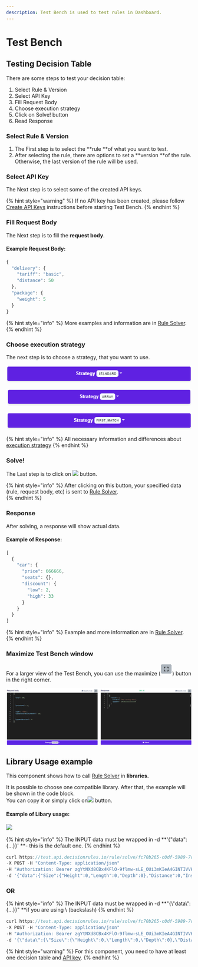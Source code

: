 ```yaml
---
description: Test Bench is used to test rules in Dashboard.
---
```


# Test Bench

## Testing Decision Table

There are some steps to test your decision table:

1. Select Rule & Version
2. Select API Key
3. Fill Request Body
4. Choose execution strategy
5. Click on  Solve! button
6. Read Response

### Select Rule & Version

1. The First step is to select the **rule **of what you want to test.
2. After selecting the rule, there are options to set a **version **of the rule. Otherwise, the last version of the rule will be used.

### Select API Key

The Next step is to select some of the created API keys.

{% hint style="warning" %}
If no API key has been created, please follow[ Create API Keys](../api/api-keys/) instructions before starting Test Bench.
{% endhint %}

### Fill Request Body

The Next step is to fill the **request body**.

#### Example Request Body:

```javascript
{
  "delivery": {
    "tariff": "basic",
    "distance": 50
  },
  "package": {
    "weight": 5
  }
}
```

{% hint style="info" %}
More examples and information are in [Rule Solver](../api/rule-solver-api.md).
{% endhint %}

### Choose execution strategy 

The next step is to choose a strategy, that you want to use.

![](../.gitbook/assets/strategy.png)

![](../.gitbook/assets/strategy2.png)

![](../.gitbook/assets/strategy3.png)

{% hint style="info" %}
All necessary information and differences about [execution strategy](../other/execution-strategy.md)
{% endhint %}

### Solve!

The Last step is to click on ![](../.gitbook/assets/vystrizek.png) button.

{% hint style="info" %}
After clicking on this button, your specified data (rule, request body, etc) is sent to [Rule Solver](../api/rule-solver-api.md).         
{% endhint %}

### Response

After solving, a response will show actual data.

#### Example of Response:

```javascript
[
  {
    "car": {
      "price": 666666,
      "seats": {},
      "discount": {
        "low": 2,
        "high": 33
      }
    }
  }
]
```

{% hint style="info" %}
Example and more information are in [Rule Solver](../api/rule-solver-api.md).
{% endhint %}

### Maximize Test Bench window

For a larger view of the Test Bench, you can use the maximize (![](../.gitbook/assets/max.png)) button in the right corner. 

![](../.gitbook/assets/maximalize.png)

## Library Usage example

This component shows how to call [Rule Solver](../api/rule-solver-api.md) in **libraries.**

It is possible to choose one compatible library. After that, the example will be shown in the code block.\
You can copy it or simply click on![](<../.gitbook/assets/screenshoteasy-1- (1).png>) button.

#### **Example of Libary usage:**

![](../.gitbook/assets/code-example.png)

{% hint style="info" %}
The INPUT data must be wrapped in -d **'{"data":{...}}' **- this is the default one.
{% endhint %}

```javascript
curl https://test.api.decisionrules.io/rule/solve/fc70b265-c0df-5989-7dd9-17ed527a15ec/1
-X POST -H "Content-Type: application/json"
-H "Authorization: Bearer zgYtNXd8CBx4KFlO-9flmw-sLE_OUi3mKIeA4GINTIVVHe1GK1CFNTXgV4To-goZ"
-d '{"data":{"Size":{"Height":0,"Length":0,"Depth":0},"Distance":0,"Insurance":{"Class":1,"Value":0}}}'
```

### OR

{% hint style="info" %}
The INPUT data must be wrapped in -d **"{\\"data\\":{...}}" **if you are using \ (backslash)
{% endhint %}

```javascript
curl https://test.api.decisionrules.io/rule/solve/fc70b265-c0df-5989-7dd9-17ed527a15ec/1
-X POST -H "Content-Type: application/json"
-H "Authorization: Bearer zgYtNXd8CBx4KFlO-9flmw-sLE_OUi3mKIeA4GINTIVVHe1GK1CFNTXgV4To-goZ"
-d '{\"data\":{\"Size\":{\"Height\":0,\"Length\":0,\"Depth\":0},\"Distance\":0,\"Insurance\":{\"Class\":1,\"Value\":0}}}'
```

{% hint style="warning" %}
For this component, you need to have at least one decision table and [API key](../api/api-keys/).
{% endhint %}

